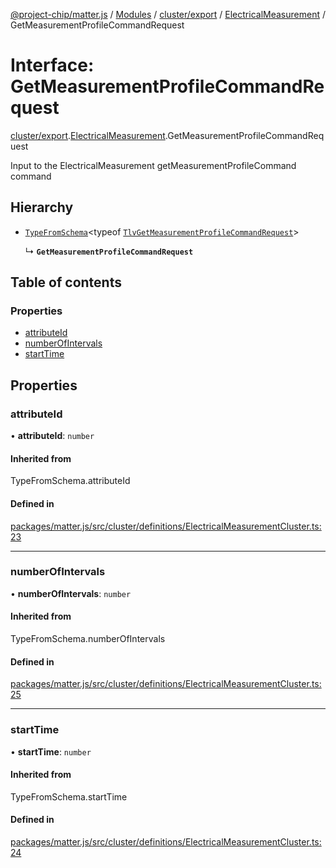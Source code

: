 [@project-chip/matter.js](../README.md) / [Modules](../modules.md) / [cluster/export](../modules/cluster_export.md) / [ElectricalMeasurement](../modules/cluster_export.ElectricalMeasurement.md) / GetMeasurementProfileCommandRequest

# Interface: GetMeasurementProfileCommandRequest

[cluster/export](../modules/cluster_export.md).[ElectricalMeasurement](../modules/cluster_export.ElectricalMeasurement.md).GetMeasurementProfileCommandRequest

Input to the ElectricalMeasurement getMeasurementProfileCommand command

## Hierarchy

- [`TypeFromSchema`](../modules/tlv_export.md#typefromschema)\<typeof [`TlvGetMeasurementProfileCommandRequest`](../modules/cluster_export.ElectricalMeasurement.md#tlvgetmeasurementprofilecommandrequest)\>

  ↳ **`GetMeasurementProfileCommandRequest`**

## Table of contents

### Properties

- [attributeId](cluster_export.ElectricalMeasurement.GetMeasurementProfileCommandRequest.md#attributeid)
- [numberOfIntervals](cluster_export.ElectricalMeasurement.GetMeasurementProfileCommandRequest.md#numberofintervals)
- [startTime](cluster_export.ElectricalMeasurement.GetMeasurementProfileCommandRequest.md#starttime)

## Properties

### attributeId

• **attributeId**: `number`

#### Inherited from

TypeFromSchema.attributeId

#### Defined in

[packages/matter.js/src/cluster/definitions/ElectricalMeasurementCluster.ts:23](https://github.com/project-chip/matter.js/blob/5f71eedebdb9fa54338bde320c311bb359b7455d/packages/matter.js/src/cluster/definitions/ElectricalMeasurementCluster.ts#L23)

___

### numberOfIntervals

• **numberOfIntervals**: `number`

#### Inherited from

TypeFromSchema.numberOfIntervals

#### Defined in

[packages/matter.js/src/cluster/definitions/ElectricalMeasurementCluster.ts:25](https://github.com/project-chip/matter.js/blob/5f71eedebdb9fa54338bde320c311bb359b7455d/packages/matter.js/src/cluster/definitions/ElectricalMeasurementCluster.ts#L25)

___

### startTime

• **startTime**: `number`

#### Inherited from

TypeFromSchema.startTime

#### Defined in

[packages/matter.js/src/cluster/definitions/ElectricalMeasurementCluster.ts:24](https://github.com/project-chip/matter.js/blob/5f71eedebdb9fa54338bde320c311bb359b7455d/packages/matter.js/src/cluster/definitions/ElectricalMeasurementCluster.ts#L24)

